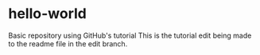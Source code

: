 # hello-world
Basic repository using GitHub's tutorial
This is the tutorial edit being made to the readme file in the edit branch.
